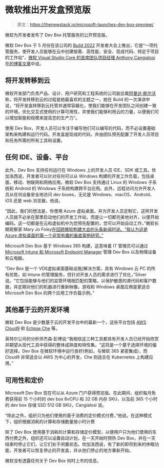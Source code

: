 # 微软推出开发盒预览版

> 原文：<https://thenewstack.io/microsoft-launches-dev-box-preview/>

微软为开发者发布了 Dev Box 托管服务的公开预览版。

微软 Dev Box 于 5 月份在该公司的 [Build 2022](https://docs.microsoft.com/en-us/events/build-2022/) 开发者大会上推出，它是“一项托管服务，使开发人员能够在云中创建按需、高性能、安全、现成代码、特定于项目的工作站”，[微软 Visual Studio Core 的首席团队项目经理 Anthony Cangialosi](https://www.linkedin.com/in/acangialosi/) 在[的博客文章](https://azure.microsoft.com/en-us/blog/announcing-microsoft-dev-box-preview/)中说。

## 将开发转移到云

微软开发部门负责产品、设计、用户研究和工程系统的公司副总裁[阿曼达·斯尔沃](https://www.linkedin.com/in/amandaksilver)称，将开发转移到云的过程是她最喜欢的主题之一，她在 Build 的一次演讲中说，“将开发盒转移到云托管并通常容器化，使我们能够在开发团队之间创建一致的环境，优化交互式使用的计算可用性，并使我们能够利用云的力量，以便我们可以增加智能和规模来提高您的生产力”。

使用 Dev Box，开发人员可以专注于编写他们可以编写的代码，而不必设置基础架构来构建和运行代码。开发盒是现成的代码，并由团队预先配置了开发人员项目和任务所需的所有工具和设置。

## 任何 IDE、设备、平台

此外，Dev Box 支持任何运行在 Windows 上的开发人员 IDE、SDK 或工具。坎加洛西说，开发者可以针对任何可以从 Windows 构建的开发工作负载，包括桌面、移动、物联网和网络应用。微软 Dev Box 支持通过 Linux 的 Windows 子系统和 Android 的 Windows 子系统构建跨平台应用。此外，远程访问允许开发人员从任何设备安全地访问 dev boxes，无论是 Windows、macOS、Android、iOS 还是 web 浏览器，他说。

“因此，我们的想法是，你使用 Azure 虚拟桌面，并为开发人员定制它，这样开发人员就不必坐在那里启动他们的开发工作站，而是让一切都完美地对齐，以便开始编码。这一切都是在云和虚拟机中为您预先配置的，您可以开始自动工作，”微软长期观察家 Mary Jo Foley[在回顾微软构建大会的头条新闻时说。“我认为这是 Azure 虚拟桌面的第一个非常有趣的垂直案例研究。”](https://en.wikipedia.org/wiki/Mary_Jo_Foley)

Microsoft Dev Box 基于 Windows 365 构建，这意味着 IT 管理员可以通过 [Microsoft Intune 和 Microsoft Endpoint Manager](https://thenewstack.io/how-attackers-move-from-azure-active-directory-to-on-prem-ad/) 管理 Dev Box 以及物理设备和云电脑。

“Dev Box 是一个 VDI[虚拟桌面基础设施]解决方案，具有 Windows 云 PC 的所有优势，如 Intune 的管理服务，但针对开发人员的需求进行了优化，”Silver 说。“它包括能够与他们的监管环境相匹配的策略，以保护敏感的源代码和客户数据，并定期对他们的机器进行重新映像。游戏和 Windows 桌面应用是更适合 Microsoft Dev Box 的两个应用工作负载示例。”

## 其他基于云的开发环境

微软 Dev Box 是少数基于云的开发平台中的最新一个，这些平台包括 [AWS Cloud9](https://www.theserverside.com/news/450433105/AWS-Cloud9-IDE-threatens-Microsoft-developer-base) 和 [Eclipse Che](https://www.theserverside.com/news/252470913/Eclipse-launches-Che-7-IDE-for-Kubernetes-development) 等。

英特尔公司的分析师杰森·彭博说:“我相信这三种工具都具有开发人员已经开始欣赏并期望从现代工具中获得的整体成熟度和特性集。“这将是一个基于选择环境的偏好选择。Dev Box 在微软环境中运行良好(例如，与微软 365 紧密集成)，而 Cloud9 非常适合以 AWS 为中心的开发，Che 则适合在 Kubernetes 上构建应用。”

## 可用性和定价

Microsoft Dev Box 现在可以从 Azure 门户获得预览版。在此期间，组织每月免费获得前 15 个小时的 dev box 8vCPU 和 32 GB 内存 SKU，以及前 365 个小时的 dev box 存储 SSD 512 GB SKU，Cangialosi 说。

“除此之外，组织只为他们使用的基于消费的定价模式付费，”他说。在这种模式下，组织根据消耗的计算和存储数量按小时计费

除了 Dev Box 使用基于消耗的计算和存储定价模型，以便用户只为他们使用的东西付费之外，组织还可以设置自动计划，在一天开始时预热 Dev Box，并在一天结束时停止它们，让它们处于闲置状态。坎加洛西说，有了新的即将到来的休眠功能，开发者可以恢复停止的开发盒，并从他们停止的地方重新开始。

微软没有透露任何关于 Dev Box 何时上市的信息。

<svg xmlns:xlink="http://www.w3.org/1999/xlink" viewBox="0 0 68 31" version="1.1"><title>Group</title> <desc>Created with Sketch.</desc></svg>